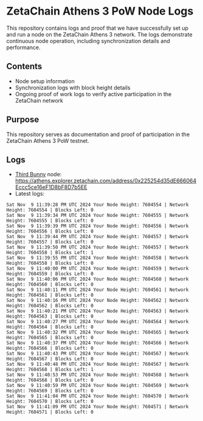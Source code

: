 # ZetaChain Athens 3 PoW Node Logs
This repository contains logs and proof that we have successfully set up and run a node on the ZetaChain Athens 3 network. The logs demonstrate continuous node operation, including synchronization details and performance.

## Contents
- Node setup information
- Synchronization logs with block height details
- Ongoing proof of work logs to verify active participation in the ZetaChain network

## Purpose
This repository serves as documentation and proof of participation in the ZetaChain Athens 3 PoW testnet.

## Logs

- [Third Bunny](https://thirdbunny.xyz/) node: https://athens.explorer.zetachain.com/address/0x225254d35dE666064Eccc5ce16eF1D8bF8D7b5EE
- Latest logs:
```
Sat Nov  9 11:39:28 PM UTC 2024 Your Node Height: 7604554 | Network Height: 7604554 | Blocks Left: 0
Sat Nov  9 11:39:34 PM UTC 2024 Your Node Height: 7604555 | Network Height: 7604555 | Blocks Left: 0
Sat Nov  9 11:39:39 PM UTC 2024 Your Node Height: 7604556 | Network Height: 7604556 | Blocks Left: 0
Sat Nov  9 11:39:44 PM UTC 2024 Your Node Height: 7604557 | Network Height: 7604557 | Blocks Left: 0
Sat Nov  9 11:39:50 PM UTC 2024 Your Node Height: 7604557 | Network Height: 7604558 | Blocks Left: 1
Sat Nov  9 11:39:55 PM UTC 2024 Your Node Height: 7604558 | Network Height: 7604558 | Blocks Left: 0
Sat Nov  9 11:40:00 PM UTC 2024 Your Node Height: 7604559 | Network Height: 7604559 | Blocks Left: 0
Sat Nov  9 11:40:06 PM UTC 2024 Your Node Height: 7604560 | Network Height: 7604560 | Blocks Left: 0
Sat Nov  9 11:40:11 PM UTC 2024 Your Node Height: 7604561 | Network Height: 7604561 | Blocks Left: 0
Sat Nov  9 11:40:16 PM UTC 2024 Your Node Height: 7604562 | Network Height: 7604562 | Blocks Left: 0
Sat Nov  9 11:40:21 PM UTC 2024 Your Node Height: 7604563 | Network Height: 7604563 | Blocks Left: 0
Sat Nov  9 11:40:27 PM UTC 2024 Your Node Height: 7604564 | Network Height: 7604564 | Blocks Left: 0
Sat Nov  9 11:40:32 PM UTC 2024 Your Node Height: 7604565 | Network Height: 7604565 | Blocks Left: 0
Sat Nov  9 11:40:37 PM UTC 2024 Your Node Height: 7604566 | Network Height: 7604566 | Blocks Left: 0
Sat Nov  9 11:40:43 PM UTC 2024 Your Node Height: 7604567 | Network Height: 7604567 | Blocks Left: 0
Sat Nov  9 11:40:48 PM UTC 2024 Your Node Height: 7604567 | Network Height: 7604568 | Blocks Left: 1
Sat Nov  9 11:40:53 PM UTC 2024 Your Node Height: 7604568 | Network Height: 7604568 | Blocks Left: 0
Sat Nov  9 11:40:59 PM UTC 2024 Your Node Height: 7604569 | Network Height: 7604569 | Blocks Left: 0
Sat Nov  9 11:41:04 PM UTC 2024 Your Node Height: 7604570 | Network Height: 7604570 | Blocks Left: 0
Sat Nov  9 11:41:09 PM UTC 2024 Your Node Height: 7604571 | Network Height: 7604571 | Blocks Left: 0
```
